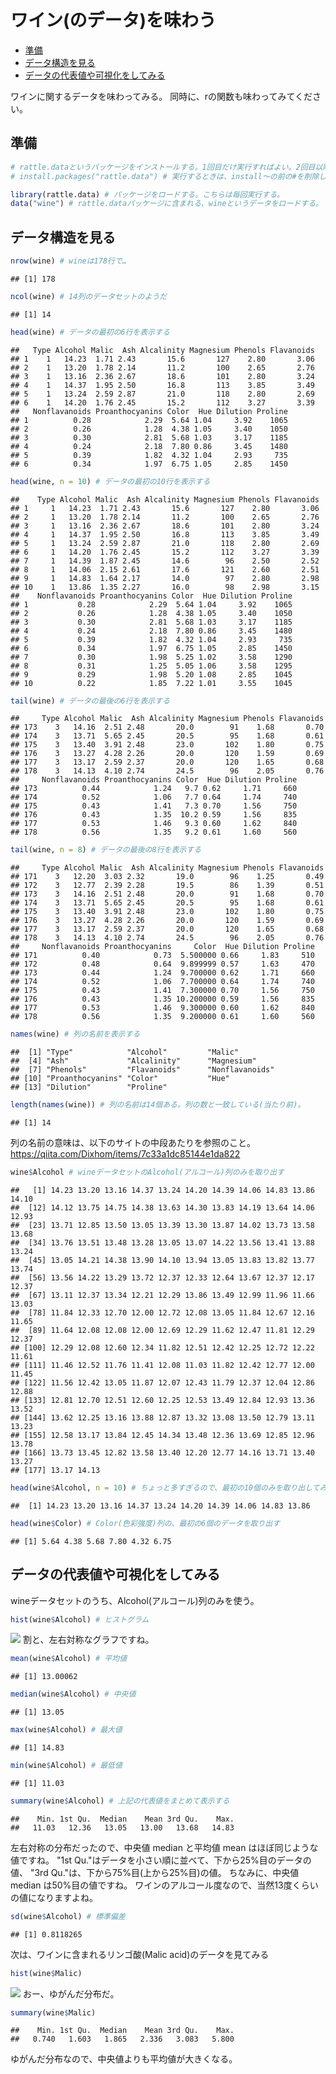 ワイン(のデータ)を味わう
================

-   [準備](#準備)
-   [データ構造を見る](#データ構造を見る)
-   [データの代表値や可視化をしてみる](#データの代表値や可視化をしてみる)

ワインに関するデータを味わってみる。
同時に、rの関数も味わってみてください。

準備
----

``` r
# rattle.dataというパッケージをインストールする。1回目だけ実行すればよい。2回目以降は実行不要。
# install.packages("rattle.data") # 実行するときは、install～の前の#を削除してください。
```

``` r
library(rattle.data) # パッケージをロードする。こちらは毎回実行する。
data("wine") # rattle.dataパッケージに含まれる、wineというデータをロードする。
```

データ構造を見る
----------------

``` r
nrow(wine) # wineは178行で…
```

    ## [1] 178

``` r
ncol(wine) # 14列のデータセットのようだ
```

    ## [1] 14

``` r
head(wine) # データの最初の6行を表示する
```

    ##   Type Alcohol Malic  Ash Alcalinity Magnesium Phenols Flavanoids
    ## 1    1   14.23  1.71 2.43       15.6       127    2.80       3.06
    ## 2    1   13.20  1.78 2.14       11.2       100    2.65       2.76
    ## 3    1   13.16  2.36 2.67       18.6       101    2.80       3.24
    ## 4    1   14.37  1.95 2.50       16.8       113    3.85       3.49
    ## 5    1   13.24  2.59 2.87       21.0       118    2.80       2.69
    ## 6    1   14.20  1.76 2.45       15.2       112    3.27       3.39
    ##   Nonflavanoids Proanthocyanins Color  Hue Dilution Proline
    ## 1          0.28            2.29  5.64 1.04     3.92    1065
    ## 2          0.26            1.28  4.38 1.05     3.40    1050
    ## 3          0.30            2.81  5.68 1.03     3.17    1185
    ## 4          0.24            2.18  7.80 0.86     3.45    1480
    ## 5          0.39            1.82  4.32 1.04     2.93     735
    ## 6          0.34            1.97  6.75 1.05     2.85    1450

``` r
head(wine, n = 10) # データの最初の10行を表示する
```

    ##    Type Alcohol Malic  Ash Alcalinity Magnesium Phenols Flavanoids
    ## 1     1   14.23  1.71 2.43       15.6       127    2.80       3.06
    ## 2     1   13.20  1.78 2.14       11.2       100    2.65       2.76
    ## 3     1   13.16  2.36 2.67       18.6       101    2.80       3.24
    ## 4     1   14.37  1.95 2.50       16.8       113    3.85       3.49
    ## 5     1   13.24  2.59 2.87       21.0       118    2.80       2.69
    ## 6     1   14.20  1.76 2.45       15.2       112    3.27       3.39
    ## 7     1   14.39  1.87 2.45       14.6        96    2.50       2.52
    ## 8     1   14.06  2.15 2.61       17.6       121    2.60       2.51
    ## 9     1   14.83  1.64 2.17       14.0        97    2.80       2.98
    ## 10    1   13.86  1.35 2.27       16.0        98    2.98       3.15
    ##    Nonflavanoids Proanthocyanins Color  Hue Dilution Proline
    ## 1           0.28            2.29  5.64 1.04     3.92    1065
    ## 2           0.26            1.28  4.38 1.05     3.40    1050
    ## 3           0.30            2.81  5.68 1.03     3.17    1185
    ## 4           0.24            2.18  7.80 0.86     3.45    1480
    ## 5           0.39            1.82  4.32 1.04     2.93     735
    ## 6           0.34            1.97  6.75 1.05     2.85    1450
    ## 7           0.30            1.98  5.25 1.02     3.58    1290
    ## 8           0.31            1.25  5.05 1.06     3.58    1295
    ## 9           0.29            1.98  5.20 1.08     2.85    1045
    ## 10          0.22            1.85  7.22 1.01     3.55    1045

``` r
tail(wine) # データの最後の6行を表示する
```

    ##     Type Alcohol Malic  Ash Alcalinity Magnesium Phenols Flavanoids
    ## 173    3   14.16  2.51 2.48       20.0        91    1.68       0.70
    ## 174    3   13.71  5.65 2.45       20.5        95    1.68       0.61
    ## 175    3   13.40  3.91 2.48       23.0       102    1.80       0.75
    ## 176    3   13.27  4.28 2.26       20.0       120    1.59       0.69
    ## 177    3   13.17  2.59 2.37       20.0       120    1.65       0.68
    ## 178    3   14.13  4.10 2.74       24.5        96    2.05       0.76
    ##     Nonflavanoids Proanthocyanins Color  Hue Dilution Proline
    ## 173          0.44            1.24   9.7 0.62     1.71     660
    ## 174          0.52            1.06   7.7 0.64     1.74     740
    ## 175          0.43            1.41   7.3 0.70     1.56     750
    ## 176          0.43            1.35  10.2 0.59     1.56     835
    ## 177          0.53            1.46   9.3 0.60     1.62     840
    ## 178          0.56            1.35   9.2 0.61     1.60     560

``` r
tail(wine, n = 8) # データの最後の8行を表示する
```

    ##     Type Alcohol Malic  Ash Alcalinity Magnesium Phenols Flavanoids
    ## 171    3   12.20  3.03 2.32       19.0        96    1.25       0.49
    ## 172    3   12.77  2.39 2.28       19.5        86    1.39       0.51
    ## 173    3   14.16  2.51 2.48       20.0        91    1.68       0.70
    ## 174    3   13.71  5.65 2.45       20.5        95    1.68       0.61
    ## 175    3   13.40  3.91 2.48       23.0       102    1.80       0.75
    ## 176    3   13.27  4.28 2.26       20.0       120    1.59       0.69
    ## 177    3   13.17  2.59 2.37       20.0       120    1.65       0.68
    ## 178    3   14.13  4.10 2.74       24.5        96    2.05       0.76
    ##     Nonflavanoids Proanthocyanins     Color  Hue Dilution Proline
    ## 171          0.40            0.73  5.500000 0.66     1.83     510
    ## 172          0.48            0.64  9.899999 0.57     1.63     470
    ## 173          0.44            1.24  9.700000 0.62     1.71     660
    ## 174          0.52            1.06  7.700000 0.64     1.74     740
    ## 175          0.43            1.41  7.300000 0.70     1.56     750
    ## 176          0.43            1.35 10.200000 0.59     1.56     835
    ## 177          0.53            1.46  9.300000 0.60     1.62     840
    ## 178          0.56            1.35  9.200000 0.61     1.60     560

``` r
names(wine) # 列の名前を表示する
```

    ##  [1] "Type"            "Alcohol"         "Malic"          
    ##  [4] "Ash"             "Alcalinity"      "Magnesium"      
    ##  [7] "Phenols"         "Flavanoids"      "Nonflavanoids"  
    ## [10] "Proanthocyanins" "Color"           "Hue"            
    ## [13] "Dilution"        "Proline"

``` r
length(names(wine)) # 列の名前は14個ある。列の数と一致している(当たり前)。
```

    ## [1] 14

列の名前の意味は、以下のサイトの中段あたりを参照のこと。
<https://qiita.com/Dixhom/items/7c33a1dc85144e1da822>

``` r
wine$Alcohol # wineデータセットのAlcohol(アルコール)列のみを取り出す
```

    ##   [1] 14.23 13.20 13.16 14.37 13.24 14.20 14.39 14.06 14.83 13.86 14.10
    ##  [12] 14.12 13.75 14.75 14.38 13.63 14.30 13.83 14.19 13.64 14.06 12.93
    ##  [23] 13.71 12.85 13.50 13.05 13.39 13.30 13.87 14.02 13.73 13.58 13.68
    ##  [34] 13.76 13.51 13.48 13.28 13.05 13.07 14.22 13.56 13.41 13.88 13.24
    ##  [45] 13.05 14.21 14.38 13.90 14.10 13.94 13.05 13.83 13.82 13.77 13.74
    ##  [56] 13.56 14.22 13.29 13.72 12.37 12.33 12.64 13.67 12.37 12.17 12.37
    ##  [67] 13.11 12.37 13.34 12.21 12.29 13.86 13.49 12.99 11.96 11.66 13.03
    ##  [78] 11.84 12.33 12.70 12.00 12.72 12.08 13.05 11.84 12.67 12.16 11.65
    ##  [89] 11.64 12.08 12.08 12.00 12.69 12.29 11.62 12.47 11.81 12.29 12.37
    ## [100] 12.29 12.08 12.60 12.34 11.82 12.51 12.42 12.25 12.72 12.22 11.61
    ## [111] 11.46 12.52 11.76 11.41 12.08 11.03 11.82 12.42 12.77 12.00 11.45
    ## [122] 11.56 12.42 13.05 11.87 12.07 12.43 11.79 12.37 12.04 12.86 12.88
    ## [133] 12.81 12.70 12.51 12.60 12.25 12.53 13.49 12.84 12.93 13.36 13.52
    ## [144] 13.62 12.25 13.16 13.88 12.87 13.32 13.08 13.50 12.79 13.11 13.23
    ## [155] 12.58 13.17 13.84 12.45 14.34 13.48 12.36 13.69 12.85 12.96 13.78
    ## [166] 13.73 13.45 12.82 13.58 13.40 12.20 12.77 14.16 13.71 13.40 13.27
    ## [177] 13.17 14.13

``` r
head(wine$Alcohol, n = 10) # ちょっと多すぎるので、最初の10個のみを取り出してみる
```

    ##  [1] 14.23 13.20 13.16 14.37 13.24 14.20 14.39 14.06 14.83 13.86

``` r
head(wine$Color) # Color(色彩強度)列の、最初の6個のデータを取り出す
```

    ## [1] 5.64 4.38 5.68 7.80 4.32 6.75

データの代表値や可視化をしてみる
--------------------------------

wineデータセットのうち、Alcohol(アルコール)列のみを使う。

``` r
hist(wine$Alcohol) # ヒストグラム
```

![](Wine_data_files/figure-markdown_github/unnamed-chunk-5-1.png) 割と、左右対称なグラフですね。

``` r
mean(wine$Alcohol) # 平均値
```

    ## [1] 13.00062

``` r
median(wine$Alcohol) # 中央値
```

    ## [1] 13.05

``` r
max(wine$Alcohol) # 最大値
```

    ## [1] 14.83

``` r
min(wine$Alcohol) # 最低値
```

    ## [1] 11.03

``` r
summary(wine$Alcohol) # 上記の代表値をまとめて表示する
```

    ##    Min. 1st Qu.  Median    Mean 3rd Qu.    Max. 
    ##   11.03   12.36   13.05   13.00   13.68   14.83

左右対称の分布だったので、中央値 median と平均値 mean はほぼ同じような値ですね。
"1st Qu."はデータを小さい順に並べて、下から25%目のデータの値、
"3rd Qu."は、下から75%目(上から25%目)の値。
ちなみに、中央値 median は50%目の値ですね。
ワインのアルコール度なので、当然13度くらいの値になりますよね。

``` r
sd(wine$Alcohol) # 標準偏差
```

    ## [1] 0.8118265

次は、ワインに含まれるリンゴ酸(Malic acid)のデータを見てみる

``` r
hist(wine$Malic)
```

![](Wine_data_files/figure-markdown_github/unnamed-chunk-8-1.png) おー、ゆがんだ分布だ。

``` r
summary(wine$Malic)
```

    ##    Min. 1st Qu.  Median    Mean 3rd Qu.    Max. 
    ##   0.740   1.603   1.865   2.336   3.083   5.800

ゆがんだ分布なので、中央値よりも平均値が大きくなる。
